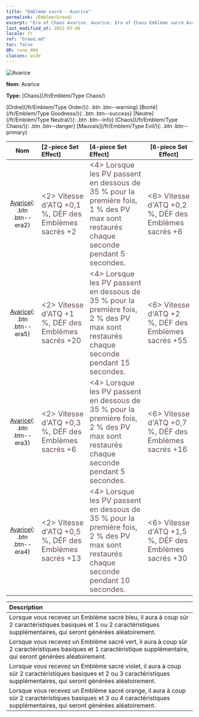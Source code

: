 ```yaml
---
title: "Emblème sacré - Avarice"
permalink: /Emblem/Greed/
excerpt: "Era of Chaos Avarice. Avarice. Era of Chaos Emblème sacré Avarice. Era of Chaos Chaos Avarice"
last_modified_at: 2021-07-06
locale: fr
ref: "Greed.md"
toc: false
QR: rune_404
classes: wide
---
```


  ![Avarice](/images/r/rune_icon_404.png)

 **Nom:** Avarice

 **Type:** [Chaos](/fr/Emblem/Type Chaos/)

  [Ordre](/fr/Emblem/Type Order/){: .btn .btn--warning}   [Bonté](/fr/Emblem/Type Goodness/){: .btn .btn--success}   [Neutre](/fr/Emblem/Type Neutral/){: .btn .btn--info}   [Chaos](/fr/Emblem/Type Chaos/){: .btn .btn--danger}   [Mauvais](/fr/Emblem/Type Evil/){: .btn .btn--primary} 

  |  Nom    | [2-piece Set Effect] | [4-piece Set Effect] | [6-piece Set Effect]  | 
  |:-----------------------:|:-------------------|:-----------------|----------------| 
  | [Avarice](/fr/Emblem/Greed/){: .btn .btn--era2} | <span style="color: #645252;font-size:20px">&lt;2&gt; Vitesse d'ATQ +0,1 %, DÉF des Emblèmes sacrés +2</span> | <span style="color: #645252;font-size:20px">&lt;4&gt; Lorsque les PV passent en dessous de 35 % pour la première fois, 1 % des PV max sont restaurés chaque seconde pendant 5 secondes.</span> | <span style="color: #645252;font-size:20px">&lt;6&gt; Vitesse d'ATQ +0,2 %, DÉF des Emblèmes sacrés +6</span> | 
  | [Avarice](/fr/Emblem/Greed/){: .btn .btn--era5} | <span style="color: #645252;font-size:20px">&lt;2&gt; Vitesse d'ATQ +1 %, DÉF des Emblèmes sacrés +20</span> | <span style="color: #645252;font-size:20px">&lt;4&gt; Lorsque les PV passent en dessous de 35 % pour la première fois, 2 % des PV max sont restaurés chaque seconde pendant 15 secondes.</span> | <span style="color: #645252;font-size:20px">&lt;6&gt; Vitesse d'ATQ +2 %, DÉF des Emblèmes sacrés +55</span> | 
  | [Avarice](/fr/Emblem/Greed/){: .btn .btn--era3} | <span style="color: #645252;font-size:20px">&lt;2&gt; Vitesse d'ATQ +0,3 %, DÉF des Emblèmes sacrés +6</span> | <span style="color: #645252;font-size:20px">&lt;4&gt; Lorsque les PV passent en dessous de 35 % pour la première fois, 2 % des PV max sont restaurés chaque seconde pendant 5 secondes.</span> | <span style="color: #645252;font-size:20px">&lt;6&gt; Vitesse d'ATQ +0,7 %, DÉF des Emblèmes sacrés +16</span> | 
  | [Avarice](/fr/Emblem/Greed/){: .btn .btn--era4} | <span style="color: #645252;font-size:20px">&lt;2&gt; Vitesse d'ATQ +0,5 %, DÉF des Emblèmes sacrés +13</span> | <span style="color: #645252;font-size:20px">&lt;4&gt; Lorsque les PV passent en dessous de 35 % pour la première fois, 2 % des PV max sont restaurés chaque seconde pendant 10 secondes.</span> | <span style="color: #645252;font-size:20px">&lt;6&gt; Vitesse d'ATQ +1,5 %, DÉF des Emblèmes sacrés +30</span> | 

  |         Description            | 
  |:-------------------------------|
  | Lorsque vous recevez un Emblème sacré bleu, il aura à coup sûr 2 caractéristiques basiques et 1 ou 2 caractéristiques supplémentaires, qui seront générées aléatoirement. |
  | Lorsque vous recevez un Emblème sacré vert, il aura à coup sûr 2 caractéristiques basiques et 1 caractéristique supplémentaire, qui seront générées aléatoirement. |
  | Lorsque vous recevez un Emblème sacré violet, il aura à coup sûr 2 caractéristiques basiques et 2 ou 3 caractéristiques supplémentaires, qui seront générées aléatoirement. |
  | Lorsque vous recevez un Emblème sacré orange, il aura à coup sûr 2 caractéristiques basiques et 3 ou 4 caractéristiques supplémentaires, qui seront générées aléatoirement. |

